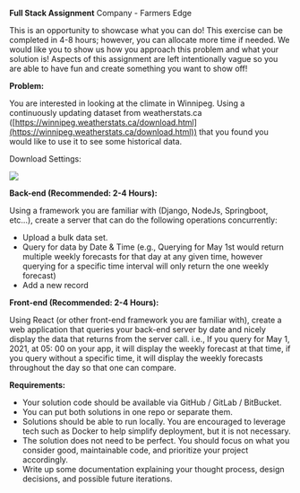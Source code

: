 **Full Stack Assignment**
Company - Farmers Edge

This is an opportunity to showcase what you can do! This exercise can be completed in 4-8 hours; however, you can
allocate more time if needed. We would like you to show us how you approach this problem and what your solution is!
Aspects of this assignment are left intentionally vague so you are able to have fun and create something you want to
show off!

**Problem:**

You are interested in looking at the climate in Winnipeg. Using a continuously updating dataset from
weatherstats.ca ([https://winnipeg.weatherstats.ca/download.html](https://winnipeg.weatherstats.ca/download.html)) that
you found you would like to use it to see some historical data.

Download Settings:

![](RackMultipart20230111-1-nxx817_html_aa23833af320b066.png)

**Back-end (Recommended: 2-4 Hours):**

Using a framework you are familiar with (Django, NodeJs, Springboot, etc…), create a server that can do the following
operations concurrently:

- Upload a bulk data set.
- Query for data by Date & Time (e.g., Querying for May 1st would return multiple weekly forecasts for that day at any
  given time, however querying for a specific time interval will only return the one weekly forecast)
- Add a new record

**Front-end (Recommended: 2-4 Hours):**

Using React (or other front-end framework you are familiar with), create a web application that queries your back-end
server by date and nicely display the data that returns from the server call. i.e., If you query for May 1, 2021, at 05:
00 on your app, it will display the weekly forecast at that time, if you query without a specific time, it will display
the weekly forecasts throughout the day so that one can compare.

**Requirements:**

- Your solution code should be available via GitHub / GitLab / BitBucket.
- You can put both solutions in one repo or separate them.
- Solutions should be able to run locally. You are encouraged to leverage tech such as Docker to help simplify
  deployment, but it is not necessary.
- The solution does not need to be perfect. You should focus on what you consider good, maintainable code, and
  prioritize your project accordingly.
- Write up some documentation explaining your thought process, design decisions, and possible future iterations.